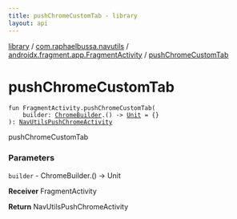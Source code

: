```yaml
---
title: pushChromeCustomTab - library
layout: api
---
```


<div class='api-docs-breadcrumbs'><a href="../../index.html">library</a> / <a href="../index.html">com.raphaelbussa.navutils</a> / <a href="index.html">androidx.fragment.app.FragmentActivity</a> / <a href="./push-chrome-custom-tab.html">pushChromeCustomTab</a></div>

# pushChromeCustomTab

<div class="signature"><code><span class="keyword">fun </span><span class="identifier">FragmentActivity</span><span class="symbol">.</span><span class="identifier">pushChromeCustomTab</span><span class="symbol">(</span><br/>&nbsp;&nbsp;&nbsp;&nbsp;<span class="parameterName" id="com.raphaelbussa.navutils$pushChromeCustomTab(androidx.fragment.app.FragmentActivity, kotlin.Function1((com.raphaelbussa.navutils.chrome.ChromeBuilder, kotlin.Unit)))/builder">builder</span><span class="symbol">:</span>&nbsp;<a href="../../com.raphaelbussa.navutils.chrome/-chrome-builder/index.html"><span class="identifier">ChromeBuilder</span></a><span class="symbol">.</span><span class="symbol">(</span><span class="symbol">)</span>&nbsp;<span class="symbol">-&gt;</span>&nbsp;<a href="https://kotlinlang.org/api/latest/jvm/stdlib/kotlin/-unit/index.html"><span class="identifier">Unit</span></a>&nbsp;<span class="symbol">=</span>&nbsp;{}<br/><span class="symbol">)</span><span class="symbol">: </span><a href="../../com.raphaelbussa.navutils.chrome/-nav-utils-push-chrome-activity/index.html"><span class="identifier">NavUtilsPushChromeActivity</span></a></code></div>

pushChromeCustomTab

### Parameters

<code>builder</code> - ChromeBuilder.() -&gt; Unit

**Receiver**
FragmentActivity

**Return**
NavUtilsPushChromeActivity

